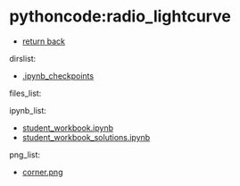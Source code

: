 pythoncode:radio_lightcurve
==
- [return back](../) 

 dirslist: 
- [.ipynb_checkpoints](./.ipynb_checkpoints)

 files_list: 

 ipynb_list: 
- [student_workbook.ipynb](http://nbviewer.jupyter.org/github/brettlv/brettlv.github.io/tree/master/pythoncode/radio_lightcurve/student_workbook.ipynb)
- [student_workbook_solutions.ipynb](http://nbviewer.jupyter.org/github/brettlv/brettlv.github.io/tree/master/pythoncode/radio_lightcurve/student_workbook_solutions.ipynb)

 png_list: 
- [corner.png](./corner.png)
